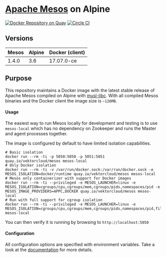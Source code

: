 # [Apache Mesos](https://mesos.apache.org) on Alpine

[![Docker Repository on Quay](https://quay.io/repository/vektorcloud/mesos/status "Docker Repository on Quay")](https://quay.io/repository/vektorcloud/mesos)
[![Circle CI](https://circleci.com/gh/vektorcloud/mesos.svg?style=svg)](https://circleci.com/gh/vektorcloud/mesos)

## Versions

Mesos  | Alpine  | Docker (client)
-------|---------|---------------
|1.4.0 |3.6      |17.07.0-ce

## Purpose

This repository maintains a Docker image with the latest stable release of Apache Mesos compiled on Alpine with [musl-libc](https://www.musl-libc.org/). With all compiled Mesos binaries and the Docker client the image size is `~126MB`.

#### Usage

The easiest way to run Mesos locally for development and testing is to use `mesos-local` which has no dependency on Zookeeper and runs the Master and agent processes together.

The image is configured by default to have limited isolation capabilities.


    # Basic isolation
    docker run --rm -ti -p 5050:5050 -p 5051:5051 quay.io/vektorcloud/mesos mesos-local
    # Only Docker isolation
    docker run --rm -ti -v /var/run/docker.sock:/var/run/docker.sock -e MESOS_ISOLATION=docker/runtime quay.io/vektorcloud/mesos mesos-local
    # Mesos only containerizer with support for Docker images
    docker run --rm -ti --privileged -e MESOS_LAUNCHER=linux -e MESOS_ISOLATION=cgroups/cpu,cgroups/mem,cgroups/pids,namespaces/pid -e MESOS_IMAGE_PROVIDERS=APPC,DOCKER quay.io/vektorcloud/mesos mesos-local
    # Run with full support for cgroup isolation
    docker run --rm -ti --privileged -e MESOS_LAUNCHER=linux -e MESOS_ISOLATION=cgroups/cpu,cgroups/mem,cgroups/pids,namespaces/pid,filesystem/shared,filesystem/linux,volume/sandbox_path mesos-local


You can then verify it is running by browsing to `http://localhost:5050`


#### Configuration

All configuration options are specified with environment variables. Take a look at 
the [documentation](https://mesos.apache.org/documentation/latest/configuration/) for more details.
